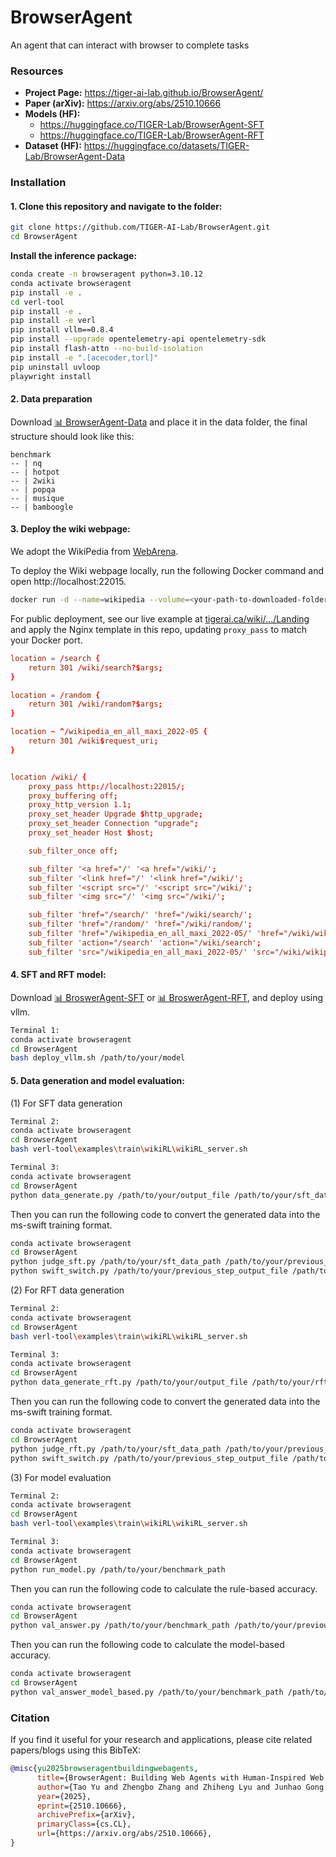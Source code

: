 # BrowserAgent
An agent that can interact with browser to complete tasks

### Resources

- **Project Page:** https://tiger-ai-lab.github.io/BrowserAgent/
- **Paper (arXiv):** https://arxiv.org/abs/2510.10666
- **Models (HF):**
  - https://huggingface.co/TIGER-Lab/BrowserAgent-SFT
  - https://huggingface.co/TIGER-Lab/BrowserAgent-RFT
- **Dataset (HF):** https://huggingface.co/datasets/TIGER-Lab/BrowserAgent-Data

### Installation


#### 1. **Clone this repository and navigate to the folder:**
```bash
git clone https://github.com/TIGER-AI-Lab/BrowserAgent.git
cd BrowserAgent
```


**Install the inference package:**
```bash
conda create -n browseragent python=3.10.12
conda activate browseragent
pip install -e .
cd verl-tool
pip install -e .
pip install -e verl
pip install vllm==0.8.4
pip install --upgrade opentelemetry-api opentelemetry-sdk
pip install flash-attn --no-build-isolation
pip install -e ".[acecoder,torl]"
pip uninstall uvloop
playwright install
```


#### 2. Data preparation

Download [📊 BrowserAgent-Data](https://huggingface.co/datasets/TIGER-Lab/BrowserAgent-Data) and place it in the data folder, the final structure should look like this:

```
benchmark
-- | nq
-- | hotpot
-- | 2wiki
-- | popqa
-- | musique
-- | bamboogle
```


#### 3. **Deploy the wiki webpage:**

We adopt the WikiPedia from [WebArena](https://github.com/web-arena-x/webarena/tree/main/environment_docker#wikipedia-website).

To deploy the Wiki webpage locally, run the following Docker command and open http://localhost:22015.
```bash
docker run -d --name=wikipedia --volume=<your-path-to-downloaded-folder>/:/data -p 22015:80 ghcr.io/kiwix/kiwix-serve:3.3.0 wikipedia_en_all_maxi_2022-05.zim
```

For public deployment, see our live example at [tigerai.ca/wiki/.../Landing](https://tigerai.ca/wiki/wikipedia_en_all_maxi_2022-05/A/User:The_other_Kiwix_guy/Landing) and apply the Nginx template in this repo, updating `proxy_pass` to match your Docker port.


```conf
location = /search {
    return 301 /wiki/search?$args;
}

location = /random {
    return 301 /wiki/random?$args;
}

location ~ ^/wikipedia_en_all_maxi_2022-05 {
    return 301 /wiki$request_uri;
}


location /wiki/ {
    proxy_pass http://localhost:22015/;
    proxy_buffering off;
    proxy_http_version 1.1;
    proxy_set_header Upgrade $http_upgrade;
    proxy_set_header Connection "upgrade";
    proxy_set_header Host $host;

    sub_filter_once off;

    sub_filter '<a href="/' '<a href="/wiki/';
    sub_filter '<link href="/' '<link href="/wiki/';
    sub_filter '<script src="/' '<script src="/wiki/';
    sub_filter '<img src="/' '<img src="/wiki/';

    sub_filter 'href="/search/' 'href="/wiki/search/';
    sub_filter 'href="/random/' 'href="/wiki/random/';
    sub_filter 'href="/wikipedia_en_all_maxi_2022-05/' 'href="/wiki/wikipedia_en_all_maxi_2022-05/';
    sub_filter 'action="/search' 'action="/wiki/search';
    sub_filter 'src="/wikipedia_en_all_maxi_2022-05/' 'src="/wiki/wikipedia_en_all_maxi_2022-05/';
```


#### 4. **SFT and RFT model:**

Download [📊 BroswerAgent-SFT](https://huggingface.co/TIGER-Lab/BrowserAgent-SFT) or [📊 BroswerAgent-RFT](https://huggingface.co/TIGER-Lab/BrowserAgent-RFT), and deploy using vllm.

```bash
Terminal 1:
conda activate browseragent
cd BrowserAgent
bash deploy_vllm.sh /path/to/your/model
```



#### 5. **Data generation and model evaluation:**

(1) For SFT data generation

```bash
Terminal 2:
conda activate browseragent
cd BrowserAgent
bash verl-tool\examples\train\wikiRL\wikiRL_server.sh

Terminal 3:
conda activate browseragent
cd BrowserAgent
python data_generate.py /path/to/your/output_file /path/to/your/sft_data_path
```

Then you can run the following code to convert the generated data into the ms-swift training format.

```bash
conda activate browseragent
cd BrowserAgent
python judge_sft.py /path/to/your/sft_data_path /path/to/your/previous_step_output_file /path/to/your/output_file
python swift_switch.py /path/to/your/previous_step_output_file /path/to/your/output_file
```


(2) For RFT data generation

```bash
Terminal 2:
conda activate browseragent
cd BrowserAgent
bash verl-tool\examples\train\wikiRL\wikiRL_server.sh

Terminal 3:
conda activate browseragent
cd BrowserAgent
python data_generate_rft.py /path/to/your/output_file /path/to/your/rft_data_path
```

Then you can run the following code to convert the generated data into the ms-swift training format.

```bash
conda activate browseragent
cd BrowserAgent
python judge_rft.py /path/to/your/sft_data_path /path/to/your/previous_step_output_file /path/to/your/output_file
python swift_switch.py /path/to/your/previous_step_output_file /path/to/your/output_file
```

(3) For model evaluation

```bash
Terminal 2:
conda activate browseragent
cd BrowserAgent
bash verl-tool\examples\train\wikiRL\wikiRL_server.sh

Terminal 3:
conda activate browseragent
cd BrowserAgent
python run_model.py /path/to/your/benchmark_path
```

Then you can run the following code to calculate the rule-based accuracy.

```bash
conda activate browseragent
cd BrowserAgent
python val_answer.py /path/to/your/benchmark_path /path/to/your/previous_step_output_file
```

Then you can run the following code to calculate the model-based accuracy.
```bash
conda activate browseragent
cd BrowserAgent
python val_answer_model_based.py /path/to/your/benchmark_path /path/to/your/previous_step_output_file /path/to/your/output_file
```


### Citation

If you find it useful for your research and applications, please cite related papers/blogs using this BibTeX:
```bibtex
@misc{yu2025browseragentbuildingwebagents,
      title={BrowserAgent: Building Web Agents with Human-Inspired Web Browsing Actions}, 
      author={Tao Yu and Zhengbo Zhang and Zhiheng Lyu and Junhao Gong and Hongzhu Yi and Xinming Wang and Yuxuan Zhou and Jiabing Yang and Ping Nie and Yan Huang and Wenhu Chen},
      year={2025},
      eprint={2510.10666},
      archivePrefix={arXiv},
      primaryClass={cs.CL},
      url={https://arxiv.org/abs/2510.10666}, 
}
```
